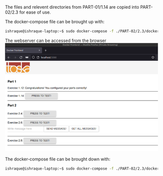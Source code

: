 The files and relevent directories from PART-01/1.14 are copied into PART-02/2.3 for ease of use.

The docker-compose file can be brought up with:
```sh
ishraque@ishraque-laptop:~$ sudo docker-compose -f ./PART-02/2.3/docker-compose.yml up -d
```

The webserver can be accessed from the browser
![accessing the web application](./browser_screenshot_EX2.3.png)



The docker-compose file can be brought down with:
```sh
ishraque@ishraque-laptop:~$ sudo docker-compose -f ./PART-02/2.3/docker-compose.yml down -v
```